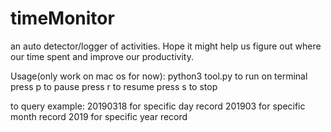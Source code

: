 # timeMonitor
an auto detector/logger of activities. Hope it might help us figure out where our time spent and improve our productivity.

Usage(only work on mac os for now):
python3 tool.py to run on terminal
press p to pause
press r to resume
press s to stop

to query
example:
20190318 for specific day record
201903 for specific month record
2019 for specific year record
